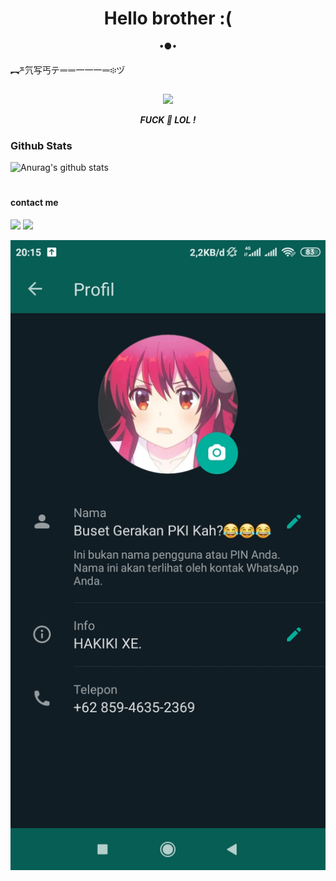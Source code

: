 <h1 align="center"> Hello brother :( </h1>
<p align="center">
•●•
</p>
</p> ︻ཬ氕写丐テᆖᆖ一一一ᆖ፨ヅ 
<p align="center">
<img src="https://giffiles.alphacoders.com/120/120248.gif">
</p>
<p align="center">
<i> <b> FUCK 🖕 LOL ! </b> </i>
</p

#
### Github Stats
![Anurag's github stats](https://github-readme-stats.vercel.app/api?username=Mark-Zuck&show_icons=true&theme=radical)<br>
#
#### contact me
[![](https://img.shields.io/badge/Facebook-blue?logo=Facebook&logoColor=blue&labelColor=white)](https://www.facebook.com/hakiki.ganz.28.29.29.42)
[![](https://img.shields.io/badge/Whatsapp-CHAT-red?logo=Whatsapp&logoColor=Brightgreen&labelColor=white)](https://wa.me/6285946352369?text=Asalamualaikum+bang)

<img src="https://github.com/Hakiki-XD/Hakiki-XD/blob/main/:v/Screenshot_2021-04-26-20-15-20-633_com.whatsapp.jpg" width="640" title="Menu" alt="Menu">
